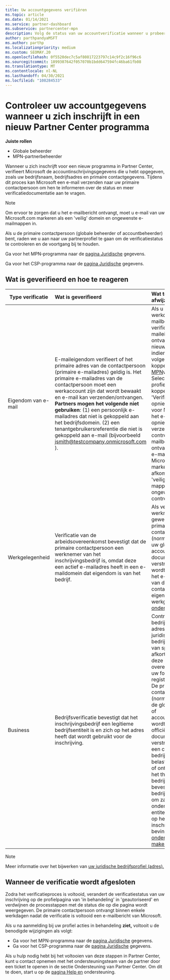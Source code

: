 ```yaml
---
title: Uw accountgegevens verifiëren
ms.topic: article
ms.date: 01/14/2021
ms.service: partner-dashboard
ms.subservice: partnercenter-mpn
description: Volg de status van uw accountverificatie wanneer u probeert in te schrijven in een nieuw Partner Center programma. Meer informatie over het leveren van aanvullende informatie, indien nodig.
author: parthpandyaMSFT
ms.author: parthp
ms.localizationpriority: medium
ms.custom: SEOMAY.20
ms.openlocfilehash: 0f5520dec7c5af80817223797c14c9f2c16f96c6
ms.sourcegitcommit: 1899307642f057070b1bdd647594fc46ba61fb08
ms.translationtype: MT
ms.contentlocale: nl-NL
ms.lasthandoff: 04/30/2021
ms.locfileid: "108284533"
---
```

# <a name="verify-your-account-information-when-you-enroll-in-a-new-partner-center-program"></a>Controleer uw accountgegevens wanneer u zich inschrijft in een nieuw Partner Center programma

**Juiste rollen**

- Globale beheerder
- MPN-partnerbeheerder

Wanneer u zich inschrijft voor een nieuw programma in Partner Center, verifieert Microsoft de accountinschrijvingsgegevens die u hebt opgegeven, zoals uw bedrijfsnaam, bedrijfsadres en primaire contactgegevens. Tijdens dit proces kan Microsoft een e-mail verzenden naar uw primaire contactpersoon om hen te informeren over de status en meer verificatiedocumentatie aan te vragen.

>[!NOTE]
>Om ervoor te zorgen dat u het e-mailbericht ontvangt, moet u e-mail van uw Microsoft.com markeren als een 'veilig' domein en ongewenste e-mailmappen in.

Als u de primaire contactpersoon (globale beheerder of accountbeheerder) bent, raden we u aan naar uw partnerprofiel te gaan om de verificatiestatus te controleren en de voortgang bij te houden.

Ga voor het MPN-programma naar de [pagina Juridische](https://partner.microsoft.com/pcv/accountsettings/connectedpartnerprofile) gegevens.

Ga voor het CSP-programma naar de [pagina Juridische](https://partner.microsoft.com/pcv/accountsettings/partnerprofile) gegevens.


## <a name="what-is-verified-and-how-to-respond"></a>Wat is geverifieerd en hoe te reageren

|**Type verificatie**   |**Wat is geverifieerd**   |**Wat te doen bij afwijzing**   |
|----------------------------|:-----------------------------------|:--------------------------------------|
|Eigendom van e-mail   |E-maileigendom verifieert of het primaire adres van de contactpersoon (primaire e-mailadres) geldig is. Het primaire e-mailadres van de contactpersoon moet een werkaccount zijn dat wordt bewaakt en e-mail kan verzenden/ontvangen. **Partners mogen het volgende niet gebruiken**: (1) een persoonlijk e-mailadres dat niet is gekoppeld aan het bedrijfsdomein. (2) een tenantgebruikersreferentie die niet is gekoppeld aan e-mail (bijvoorbeeld jsmith@testcompany.onmicrosoft.com ).  |Als u niet binnen één werkdag het e-mailbericht over de verificatie van het e-maileigendom ontvangt, kunt u een nieuwe aanvraag indienen via de volgende koppelingen: voor [MPN](https://partner.microsoft.com/pcv/accountsettings/connectedpartnerprofile)voor [CSP](https://partner.microsoft.com/pcv/accountsettings/partnerprofile). Selecteer op de profielpagina de koppeling 'Verificatie-e-mail opnieuw verzenden' voor Microsoft om het e-mailbericht opnieuw naar u te verzenden. Om te controleren of het e-mailbericht is ontvangen, moet u e-mailberichten van Microsoft.com markeren als afkomstig van een 'veilig' domein, en mappen met ongewenste e-mail controleren.|
|Werkgelegenheid |Verificatie van de arbeidsovereenkomst bevestigt dat de primaire contactpersoon een werknemer van het inschrijvingsbedrijf is, omdat deze een actief e-mailadres heeft in een e-maildomein dat eigendom is van het bedrijf.|Als verificatie van de werknemer wordt geweigerd, moet de primaire contactpersoon (normaal gesproken uw globale of accountbeheerder) documentatie verstrekken waarin wordt bevestigd dat het e-maildomein van de contactpersoon eigendom is van de werkgever. [Maak een ondersteuningsticket](https://partner.microsoft.com/dashboard/support/csp/servicerequests/create?stage=2&topicid=c34a5c81-a111-476d-11a4-81c808c37a6b).|
|Business   | Bedrijfsverificatie bevestigt dat het inschrijvingsbedrijf een legitieme bedrijfsentiteit is en zich op het adres heeft dat wordt gebruikt voor de inschrijving.|Controleer of de bedrijfsnaam [](https://partner.microsoft.com/pcv/accountsettings/connectedpartnerprofile) en het adres in uw juridische bedrijfsprofiel vrij zijn van spelfouten en afkortingen en dat deze exact overeenkomen met uw formele zakelijke registratierecords. De primaire contactpersoon (normaal gesproken de globale beheerder of accountbeheerder) wordt gevraagd om officiële documentatie te verstrekken, zoals een certificaat voor bedrijfsregistratie of belastingregistratie of ontvangst, vanuit het thuisland van het bedrijf of om te bevestigen dat het bedrijf is gemachtigd om zaken te doen onder die entiteitsnaam en zich op het inschrijvingsadres bevindt. [Een ondersteuningsticket maken](https://partner.microsoft.com/dashboard/support/csp/servicerequests/create?stage=2&topicid=52ac28f3-d58f-99d9-9846-3df5a6477c54)|

>[!NOTE]
>Meer informatie over het bijwerken van [uw juridische bedrijfsprofiel (adres).](update-your-partner-profile.md)

## <a name="when-verification-concludes"></a>Wanneer de verificatie wordt afgesloten

Zodra het verificatieproces is voltooid, verandert de verificatiestatus van uw inschrijving op de profielpagina van 'in behandeling' in 'geautoriseerd' en verdwijnen de processtappen met de status die op die pagina wordt weergegeven.
De primaire contactpersoon ontvangt binnen enkele werkdagen nadat de verificatie is voltooid een e-mailbericht van Microsoft. 

Als u na aanmelding bij uw profiel acties in behandeling **ziet,** voltooit u de benodigde wijzigingen als volgt:

- Ga voor het MPN-programma naar de [pagina Juridische](https://partner.microsoft.com/pcv/accountsettings/connectedpartnerprofile) gegevens.  
- Ga voor het CSP-programma naar de [pagina Juridische](https://partner.microsoft.com/pcv/accountsettings/partnerprofile) gegevens.

Als u hulp nodig hebt bij het voltooien van deze stappen in Partner Center, kunt u contact opnemen met het ondersteuningsteam van de partner door een ticket te openen in de sectie Ondersteuning van Partner Center. Om dit te doen, start u op de [pagina Help en](https://partner.microsoft.com/dashboard/support/servicerequests/create?stage=2&topicid=21655de7-7dbb-4927-33a2-f60f45feadf3) ondersteuning.
